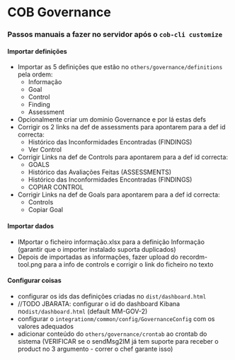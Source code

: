 # COB Governance

### Passos manuais a fazer no servidor após o `cob-cli customize`
              
#### Importar definições
* Importar as 5 definições que estão no `others/governance/definitions` pela ordem:
  * Informação
  * Goal
  * Control
  * Finding
  * Assessment
* Opcionalmente criar um dominio Governance e por lá estas defs
* Corrigir os 2 links na def de assessments para apontarem para a def id correcta: 
  * Histórico das Inconformidades Encontradas (FINDINGS)
  * Ver Control
* Corrigir Links na def de Controls para apontarem para a def id correcta:
  * GOALS
  * Histórico das Avaliações Feitas (ASSESSMENTS)
  * Histórico das Inconformidades Encontradas (FINDINGS)
  * COPIAR CONTROL
* Corrigir Links na def de Goals para apontarem para a def id correcta:
  * Controls
  * Copiar Goal

#### Importar dados
* IMportar o ficheiro informação.xlsx para a definição Informação (garantir que o importer instalado suporta duplicados)
* Depois de importadas as informações, fazer upload do recordm-tool.png para a info de controls e corrigir o link do ficheiro no texto

#### Configurar coisas
* configurar os ids das definições criadas no `dist/dashboard.html` 
* //TODO JBARATA: configurar o id do dashboard Kibana no`dist/dashboard.html` (default MM-GOV-2) 
* configurar o `integrationm/common/config/GovernanceConfig` com os valores adequados  
* adicionar conteúdo do `others/governance/crontab` ao crontab do sistema 
  (VERIFICAR se o sendMsg2IM já tem suporte para receber o product no 3 argumento - correr o chef garante isso) 